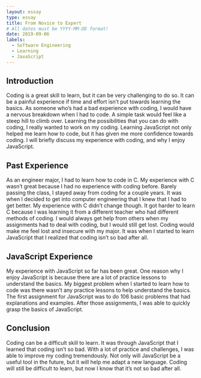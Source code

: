 ```yaml
---
layout: essay
type: essay
title: From Novice to Expert
# All dates must be YYYY-MM-DD format!
date: 2019-09-06
labels:
  - Software Engineering
  - Learning
  - JavaScript
---
```

## Introduction
  Coding is a great skill to learn, but it can be very challenging to do so. It can be a painful experience if time and effort isn’t put towards learning the basics. As someone who’s had a bad experience with coding, I would have a nervous breakdown when I had to code. A simple task would feel like a steep hill to climb over. Learning the possibilities that you can do with coding, I really wanted to work on my coding. Learning JavaScript not only helped me learn how to code, but it has given me more confidence towards coding. I will briefly discuss my experience with coding, and why I enjoy JavaScript.

## Past Experience
  As an engineer major, I had to learn how to code in C. My experience with C wasn’t great because I had no experience with coding before. Barely passing the class, I stayed away from coding for a couple years. It was when I decided to get into computer engineering that I knew that I had to get better. My experience with C didn’t change though. It got harder to learn C because I was learning it from a different teacher who had different methods of coding. I would always get help from others when my assignments had to deal with coding, but I would still get lost. Coding would make me feel lost and insecure with my major. It was when I started to learn JavaScript that I realized that coding isn’t so bad after all.

## JavaScript Experience
  My experience with JavaScript so far has been great. One reason why I enjoy JavaScript is because there are a lot of practice lessons to understand the basics. My biggest problem when I started to learn how to code was there wasn’t any practice lessons to help understand the basics. The first assignment for JavaScript was to do 106 basic problems that had explanations and examples. After those assignments, I was able to quickly grasp the basics of JavaScript. 

## Conclusion
  Coding can be a difficult skill to learn. It was through JavaScript that I learned that coding isn’t so bad. With a lot of practice and challenges, I was able to improve my coding tremendously. Not only will JavaScript be a useful tool in the future, but it will help me adapt a new language. Coding will still be difficult to learn, but now I know that it’s not so bad after all.
